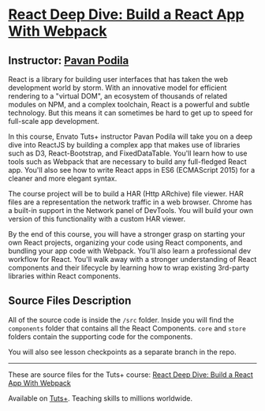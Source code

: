 # [React Deep Dive: Build a React App With Webpack][published url]
## Instructor: [Pavan Podila][instructor url]


React is a library for building user interfaces that has taken the web development world by storm. With an innovative model for efficient rendering to a "virtual DOM", an ecosystem of thousands of related modules on NPM, and a complex toolchain, React is a powerful and subtle technology. But this means it can sometimes be hard to get up to speed for full-scale app development.

In this course, Envato Tuts+ instructor Pavan Podila will take you on a deep dive into ReactJS by building a complex app that makes use of libraries such as D3, React-Bootstrap, and FixedDataTable. You'll learn how to use tools such as Webpack that are necessary to build any full-fledged React app. You'll also see how to write React apps in ES6 (ECMAScript 2015) for a cleaner and more elegant syntax.

The course project will be to build a HAR (Http ARchive) file viewer. HAR files are a representation the network traffic in a web browser. Chrome has a built-in support in the Network panel of DevTools. You will build your own version of this functionality with a custom HAR viewer.

By the end of this course, you will have a stronger grasp on starting your own React projects, organizing your code using React components, and bundling your app code with Webpack. You'll also learn a professional dev workflow for React. You'll walk away with a stronger understanding of React components and their lifecycle by learning how to wrap existing 3rd-party libraries within React components.


## Source Files Description


All of the source code is inside the `/src` folder. Inside you will find the `components` folder that contains all the React Components. `core` and `store` folders contain the supporting code for the components.

You will also see lesson checkpoints as a separate branch in the repo.

------

These are source files for the Tuts+ course: [React Deep Dive: Build a React App With Webpack][published url]

Available on [Tuts+](https://tutsplus.com). Teaching skills to millions worldwide.

[published url]: https://code.tutsplus.com/courses/react-deep-dive-build-a-react-app-with-webpack
[instructor url]: https://tutsplus.com/authors/pavan-podila
